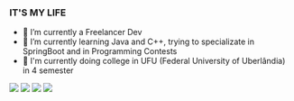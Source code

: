 ### IT'S MY LIFE

- 🔭 I’m currently a Freelancer Dev
- 🌱 I’m currently learning Java and C++, trying to specializate in SpringBoot and in Programming Contests
- 🏯 I'm currently doing college in UFU (Federal University of Uberlândia) in 4 semester

<div> 
  <a href="https://www.instagram.com/rhuan_fcf" target="_blank"><img src="https://img.shields.io/badge/-Instagram-%23E4405F?style=for-the-badge&logo=instagram&logoColor=white" target="_blank"></a>
 	<a href="https://www.twitch.tv/zzHamster" target="_blank"><img src="https://img.shields.io/badge/Twitch-9146FF?style=for-the-badge&logo=twitch&logoColor=white" target="_blank"></a>
  <a href = "mailto:rfcf10@gmail.com"><img src="https://img.shields.io/badge/-Gmail-%23333?style=for-the-badge&logo=gmail&logoColor=white" target="_blank"></a>
  <a href="https://www.linkedin.com/in/rhuan-fernandes-287342229" target="_blank"><img src="https://img.shields.io/badge/-LinkedIn-%230077B5?style=for-the-badge&logo=linkedin&logoColor=white" target="_blank"></a> 
  
</div>
